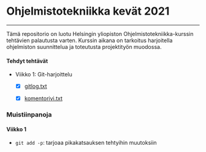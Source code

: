 # Ohjelmistotekniikka kevät 2021
---
Tämä repositorio on luotu Helsingin yliopiston Ohjelmistotekniikka-kurssin tehtävien palautusta varten.
Kurssin aikana on tarkoitus harjoitella ohjelmiston suunnittelua ja toteutusta projektityön muodossa.

#### Tehdyt tehtävät
- Viikko 1: Git-harjoittelu
   - [x] [gitlog.txt](https://github.com/iosonja/ot-harjoitustyo/blob/main/laskarit/viikko1/gitlog.txt)
   - [x] [komentorivi.txt](https://github.com/iosonja/ot-harjoitustyo/blob/main/laskarit/viikko1/komentorivi.txt)


### Muistiinpanoja<br>
#### Viikko 1
- `git add -p`: tarjoaa pikakatsauksen tehtyihin muutoksiin

